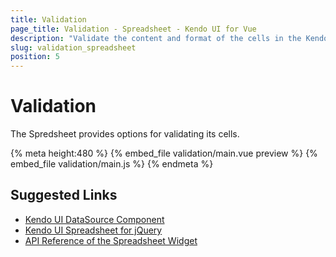 ```yaml
---
title: Validation
page_title: Validation - Spreadsheet - Kendo UI for Vue
description: "Validate the content and format of the cells in the Kendo UI Spreadsheet wrapper for Vue."
slug: validation_spreadsheet
position: 5
---
```


<div><WrapperBanner></WrapperBanner></div>

# Validation

The Spredsheet provides options for validating its cells.

{% meta height:480 %}
{% embed_file validation/main.vue preview %}
{% embed_file validation/main.js %}
{% endmeta %}

## Suggested Links

* [Kendo UI DataSource Component](https://docs.telerik.com/kendo-ui/api/javascript/data/datasource)
* [Kendo UI Spreadsheet for jQuery](https://docs.telerik.com/kendo-ui/controls/data-management/spreadsheet/overview)
* [API Reference of the Spreadsheet Widget](https://docs.telerik.com/kendo-ui/api/javascript/ui/spreadsheet)
